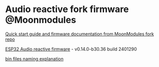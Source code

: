 # Audio reactive fork firmware @Moonmodules

[Quick start guide and firmware documentation from MoonModules fork repo](https://mm.kno.wled.ge)

[ESP32 Audio reactive firmware](https://github.com/srg74/WLED-wemos-shield/tree/master/resources/Firmware/@MoonModules/latest) - v0.14.0-b30.36 build 2401290

[bin files naming explanation](https://mm.kno.wled.ge/moonmodules/Installing-and-Compiling/#configurations)
